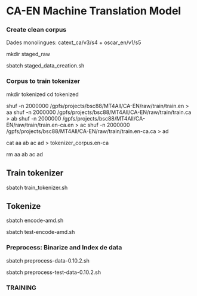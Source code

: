 # CA-EN Machine Translation Model



### Create clean corpus

Dades monolingues: catext_ca/v3/s4 + oscar_en/v1/s5

mkdir staged_raw

sbatch staged_data_creation.sh

### Corpus to train tokenizer

mkdir tokenized 
cd tokenized

shuf -n 2000000 /gpfs/projects/bsc88/MT4All/CA-EN/raw/train/train.en > aa
shuf -n 2000000 /gpfs/projects/bsc88/MT4All/CA-EN/raw/train/train.ca > ab
shuf -n 2000000 /gpfs/projects/bsc88/MT4All/CA-EN/raw/train/train.en-ca.en > ac
shuf -n 2000000 /gpfs/projects/bsc88/MT4All/CA-EN/raw/train/train.en-ca.ca > ad

cat aa ab ac ad > tokenizer_corpus.en-ca

rm aa ab ac ad

## Train tokenizer

sbatch train_tokenizer.sh

## Tokenize

sbatch encode-amd.sh

sbatch test-encode-amd.sh

### Preprocess: Binarize and Index de data

sbatch preprocess-data-0.10.2.sh

sbatch preprocess-test-data-0.10.2.sh

### TRAINING




